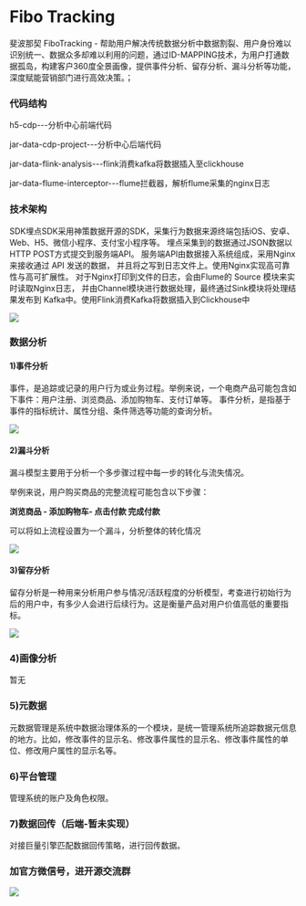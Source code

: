 # Fibo Tracking
斐波那契
FiboTracking - 帮助用户解决传统数据分析中数据割裂、用户身份难以识别统一、数据众多却难以利用的问题，通过ID-MAPPING技术，为用户打通数据孤岛，构建客户360度全景画像，提供事件分析、留存分析、漏斗分析等功能，深度赋能营销部门进行高效决策。；


### 代码结构
h5-cdp---分析中心前端代码

jar-data-cdp-project---分析中心后端代码

jar-data-flink-analysis---flink消费kafka将数据插入至clickhouse

jar-data-flume-interceptor---flume拦截器，解析flume采集的nginx日志

### 技术架构

SDK埋点SDK采用神策数据开源的SDK，采集行为数据来源终端包括iOS、安卓、Web、H5、微信小程序、支付宝小程序等。
埋点采集到的数据通过JSON数据以HTTP POST方式提交到服务端API。
服务端API由数据接入系统组成，采用Nginx来接收通过 API 发送的数据，
并且将之写到日志文件上。使用Nginx实现高可靠性与高可扩展性。 
对于Nginx打印到文件的日志，会由Flume的 Source 模块来实时读取Nginx日志，
并由Channel模块进行数据处理，最终通过Sink模块将处理结果发布到 Kafka中。使用Flink消费Kafka将数据插入到Clickhouse中

<img src="https://raw.iqiq.io/FiboAI/FiboTracking/main/image/server.png">

### 数据分析


#### 1)事件分析

事件，是追踪或记录的用户行为或业务过程。举例来说，一个电商产品可能包含如下事件：用户注册、浏览商品、添加购物车、支付订单等。
事件分析，是指基于事件的指标统计、属性分组、条件筛选等功能的查询分析。

<img src="https://raw.iqiq.io/FiboAI/FiboTracking/main/image/event.png">

#### 2)漏斗分析

漏斗模型主要用于分析一个多步骤过程中每一步的转化与流失情况。

举例来说，用户购买商品的完整流程可能包含以下步骤：

<b>浏览商品 - 添加购物车- 点击付款 完成付款</b>

可以将如上流程设置为一个漏斗，分析整体的转化情况

<img src="https://raw.iqiq.io/FiboAI/FiboTracking/main/image/funnel.png">


#### 3)留存分析

留存分析是一种用来分析用户参与情况/活跃程度的分析模型，考查进行初始行为后的用户中，有多少人会进行后续行为。这是衡量产品对用户价值高低的重要指标。

<img src="https://raw.iqiq.io/FiboAI/FiboTracking/main/image/Keep.png">

### 4)画像分析

暂无

### 5)元数据

元数据管理是系统中数据治理体系的一个模块，是统一管理系统所追踪数据元信息的地方。比如，修改事件的显示名、修改事件属性的显示名、修改事件属性的单位、修改用户属性的显示名等。

### 6)平台管理

管理系统的账户及角色权限。

### 7)数据回传（后端-暂未实现）

对接巨量引擎匹配数据回传策略，进行回传数据。

### 加官方微信号，进开源交流群
<img src="https://raw.iqiq.io/FiboAI/FiboTracking/main/image/qrcode.jpg">
